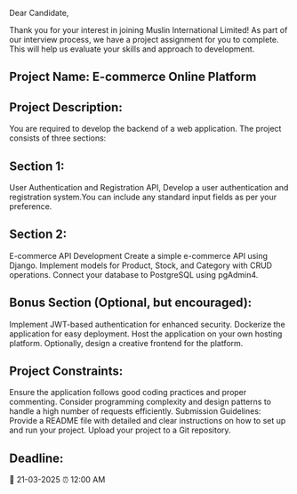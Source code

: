 Dear Candidate,

Thank you for your interest in joining Muslin International Limited! As part of our interview process, we have a project assignment for you to complete. This will help us evaluate your skills and approach to development.

## Project Name: E-commerce Online Platform
## Project Description:
You are required to develop the backend of a web application. The project consists of three sections:

## Section 1:
User Authentication and Registration API, Develop a user authentication and registration system.You can include any standard input fields as per your preference.

## Section 2:  
E-commerce API Development
Create a simple e-commerce API using Django.
Implement models for Product, Stock, and Category with CRUD operations.
Connect your database to PostgreSQL using pgAdmin4.
## Bonus Section (Optional, but encouraged):
Implement JWT-based authentication for enhanced security.
Dockerize the application for easy deployment.
Host the application on your own hosting platform.
Optionally, design a creative frontend for the platform.
## Project Constraints:
Ensure the application follows good coding practices and proper commenting.
Consider programming complexity and design patterns to handle a high number of requests efficiently.
Submission Guidelines:
Provide a README file with detailed and clear instructions on how to set up and run your project.
Upload your project to a Git repository.


## Deadline:
📅 21-03-2025 ⏰ 12:00 AM
